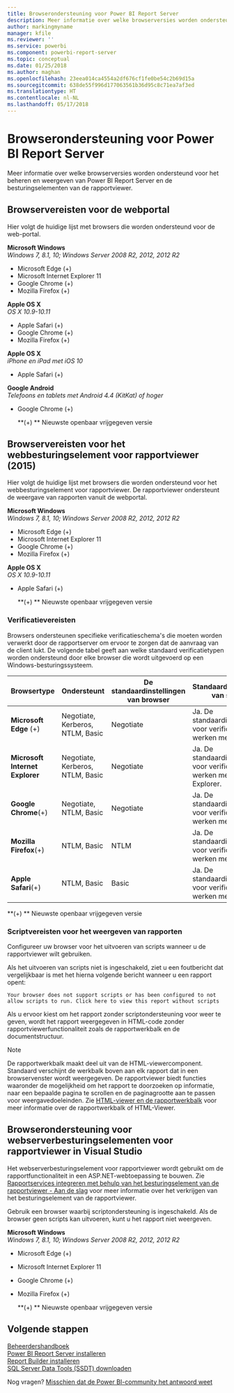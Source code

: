 ```yaml
---
title: Browserondersteuning voor Power BI Report Server
description: Meer informatie over welke browserversies worden ondersteund voor het beheren en weergeven van Power BI Report Server en de besturingselementen van de rapportviewer.
author: markingmyname
manager: kfile
ms.reviewer: ''
ms.service: powerbi
ms.component: powerbi-report-server
ms.topic: conceptual
ms.date: 01/25/2018
ms.author: maghan
ms.openlocfilehash: 23eea014ca4554a2df676cf1fe0be54c2b69d15a
ms.sourcegitcommit: 638de55f996d177063561b36d95c8c71ea7af3ed
ms.translationtype: HT
ms.contentlocale: nl-NL
ms.lasthandoff: 05/17/2018
---
```

# <a name="browser-support-for-power-bi-report-server"></a>Browserondersteuning voor Power BI Report Server
Meer informatie over welke browserversies worden ondersteund voor het beheren en weergeven van Power BI Report Server en de besturingselementen van de rapportviewer.

## <a name="browser-requirements-for-the-web-portal"></a>Browservereisten voor de webportal
Hier volgt de huidige lijst met browsers die worden ondersteund voor de web-portal.

**Microsoft Windows**  
*Windows 7, 8.1, 10; Windows Server 2008 R2, 2012, 2012 R2*

* Microsoft Edge (+)
* Microsoft Internet Explorer 11
* Google Chrome (+)
* Mozilla Firefox (+)

**Apple OS X**  
*OS X 10.9-10.11*

* Apple Safari (+)
* Google Chrome (+)
* Mozilla Firefox (+)

**Apple OS X**  
*iPhone en iPad met iOS 10*

* Apple Safari (+)

**Google Android**  
*Telefoons en tablets met Android 4.4 (KitKat) of hoger*

* Google Chrome (+)
  
  **(+) ** Nieuwste openbaar vrijgegeven versie

## <a name="browser-requirements-for-the-report-viewer-web-control-2015"></a>Browservereisten voor het webbesturingselement voor rapportviewer (2015)
Hier volgt de huidige lijst met browsers die worden ondersteund voor het webbesturingselement voor rapportviewer. De rapportviewer ondersteunt de weergave van rapporten vanuit de webportal.

**Microsoft Windows**  
*Windows 7, 8.1, 10; Windows Server 2008 R2, 2012, 2012 R2*

* Microsoft Edge (+)
* Microsoft Internet Explorer 11
* Google Chrome (+)
* Mozilla Firefox (+)

**Apple OS X**  
*OS X 10.9-10.11*

* Apple Safari (+)
  
  **(+) ** Nieuwste openbaar vrijgegeven versie

### <a name="authentication-requirements"></a>Verificatievereisten
Browsers ondersteunen specifieke verificatieschema's die moeten worden verwerkt door de rapportserver om ervoor te zorgen dat de aanvraag van de client lukt. De volgende tabel geeft aan welke standaard verificatietypen worden ondersteund door elke browser die wordt uitgevoerd op een Windows-besturingssysteem.

| **Browsertype** | **Ondersteunt** | **De standaardinstellingen van browser** | **Standaardinstellingen van server** |
| --- | --- | --- | --- |
| **Microsoft Edge** (+) |Negotiate, Kerberos, NTLM, Basic |Negotiate |Ja. De standaardinstellingen voor verificatie werken met Edge. |
| **Microsoft Internet Explorer** |Negotiate, Kerberos, NTLM, Basic |Negotiate |Ja. De standaardinstellingen voor verificatie werken met Internet Explorer. |
| **Google Chrome**(+) |Negotiate, NTLM, Basic |Negotiate |Ja. De standaardinstellingen voor verificatie werken met Chrome. |
| **Mozilla Firefox**(+) |NTLM, Basic |NTLM |Ja. De standaardinstellingen voor verificatie werken met Firefox. |
| **Apple Safari**(+) |NTLM, Basic |Basic |Ja. De standaardinstellingen voor verificatie werken met Safari. |

 **(+) ** Nieuwste openbaar vrijgegeven versie

### <a name="script-requirements-for-viewing-reports"></a>Scriptvereisten voor het weergeven van rapporten
Configureer uw browser voor het uitvoeren van scripts wanneer u de rapportviewer wilt gebruiken.

Als het uitvoeren van scripts niet is ingeschakeld, ziet u een foutbericht dat vergelijkbaar is met het hierna volgende bericht wanneer u een rapport opent:

```
Your browser does not support scripts or has been configured to not allow scripts to run. Click here to view this report without scripts
```

 Als u ervoor kiest om het rapport zonder scriptondersteuning voor weer te geven, wordt het rapport weergegeven in HTML-code zonder rapportviewerfunctionaliteit zoals de rapportwerkbalk en de documentstructuur.

> [!NOTE]
> De rapportwerkbalk maakt deel uit van de HTML-viewercomponent. Standaard verschijnt de werkbalk boven aan elk rapport dat in een browservenster wordt weergegeven. De rapportviewer biedt functies waaronder de mogelijkheid om het rapport te doorzoeken op informatie, naar een bepaalde pagina te scrollen en de paginagrootte aan te passen voor weergavedoeleinden. Zie [HTML-viewer en de rapportwerkbalk](https://docs.microsoft.com/sql/reporting-services/html-viewer-and-the-report-toolbar) voor meer informatie over de rapportwerkbalk of HTML-Viewer.
> 
> 

## <a name="browser-support-for-report-viewer-web-server-controls-in-visual-studio"></a>Browserondersteuning voor webserverbesturingselementen voor rapportviewer in Visual Studio
Het webserverbesturingselement voor rapportviewer wordt gebruikt om de rapportfunctionaliteit in een ASP.NET-webtoepassing te bouwen. Zie [Rapportservices integreren met behulp van het besturingselement van de rapportviewer - Aan de slag](https://docs.microsoft.com/sql/reporting-services/application-integration/integrating-reporting-services-using-reportviewer-controls-get-started) voor meer informatie over het verkrijgen van het besturingselement van de rapportviewer.

Gebruik een browser waarbij scriptondersteuning is ingeschakeld. Als de browser geen scripts kan uitvoeren, kunt u het rapport niet weergeven.

**Microsoft Windows**  
*Windows 7, 8.1, 10; Windows Server 2008 R2, 2012, 2012 R2*

* Microsoft Edge (+)
* Microsoft Internet Explorer 11
* Google Chrome (+)
* Mozilla Firefox (+)
  
  **(+) ** Nieuwste openbaar vrijgegeven versie

## <a name="next-steps"></a>Volgende stappen
[Beheerdershandboek](admin-handbook-overview.md)  
[Power BI Report Server installeren](install-report-server.md)  
[Report Builder installeren](https://docs.microsoft.com/sql/reporting-services/install-windows/install-report-builder)  
[SQL Server Data Tools (SSDT) downloaden](http://go.microsoft.com/fwlink/?LinkID=616714)

Nog vragen? [Misschien dat de Power BI-community het antwoord weet](https://community.powerbi.com/)

